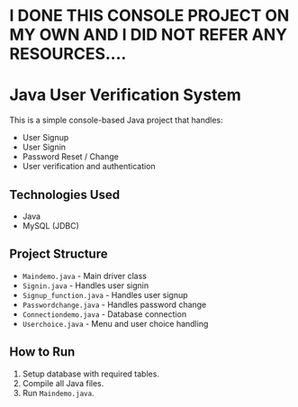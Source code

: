 # I DONE THIS CONSOLE PROJECT ON MY OWN AND I DID NOT REFER ANY RESOURCES....

# Java User Verification System

This is a simple console-based Java project that handles:

- User Signup
- User Signin
- Password Reset / Change
- User verification and authentication

## Technologies Used

- Java
- MySQL (JDBC)

## Project Structure

- `Maindemo.java` - Main driver class
- `Signin.java` - Handles user signin
- `Signup_function.java` - Handles user signup
- `Passwordchange.java` - Handles password change
- `Connectiondemo.java` - Database connection
- `Userchoice.java` - Menu and user choice handling

## How to Run

1. Setup database with required tables.
2. Compile all Java files.
3. Run `Maindemo.java`.

